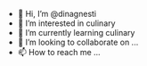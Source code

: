 - 👋 Hi, I’m @dinagnesti
- 👀 I’m interested in culinary
- 🌱 I’m currently learning culinary
- 💞️ I’m looking to collaborate on ...
- 📫 How to reach me ...

<!---
dinagnesti/dinagnesti is a ✨ special ✨ repository because its `README.md` (this file) appears on your GitHub profile.
You can click the Preview link to take a look at your changes.
--->
